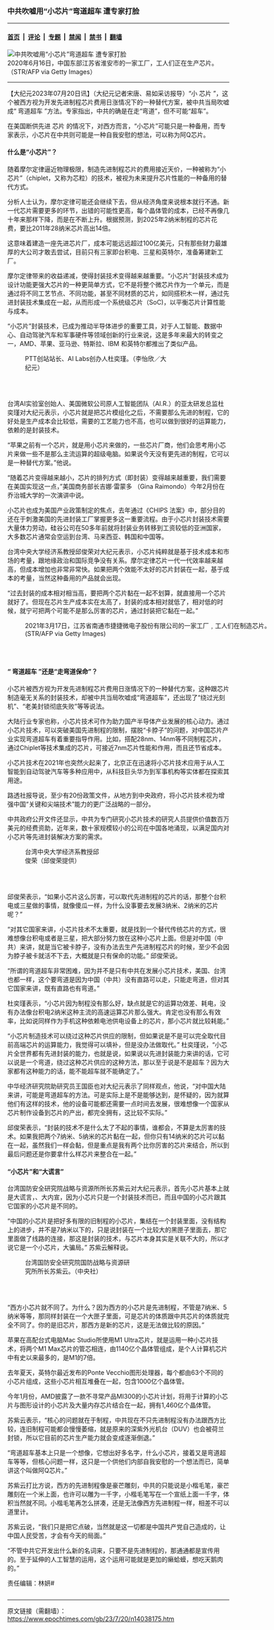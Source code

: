 ### 中共吹嘘用“小芯片”弯道超车 遭专家打脸

---

#### [首页](../../../..?n14038175) &nbsp;|&nbsp; [评论](../../../../../epoch-comment?n14038175) &nbsp;|&nbsp; [专题](../../../../../epoch-special?n14038175) &nbsp;|&nbsp; [禁闻](../../../../../epoch-news?n14038175) &nbsp;|&nbsp; [禁书](../../../../../books?n14038175) &nbsp;|&nbsp; [翻墙](https://github.com/gfw-breaker/nogfw/blob/master/README.md?n14038175)


<div><img alt="中共吹嘘用“小芯片”弯道超车 遭专家打脸" class="attachment-djy_600_400 size-djy_600_400 wp-post-image" src="https://i.epochtimes.com/assets/uploads/2023/07/id14033666-GettyImages-1220531674-1200x800-600x400.jpg"/>
<div class="caption">
 2020年6月16日，中国东部江苏省淮安市的一家工厂，工人们正在生产芯片。（STR/AFP via Getty Images）
</div></div><hr/><div class="post_content" id="artbody" itemprop="articleBody">
 <!-- article content begin -->
 <p>
  【大纪元2023年07月20日讯】（大纪元记者宋唐、易如采访报导）“小
  <ok href="https://www.epochtimes.com/gb/tag/%E8%8A%AF%E7%89%87.html">
   芯片
  </ok>
  ”，这个被西方视为开发先进制程芯片费用日涨情况下的一种替代方案，被中共当局吹嘘成“
  <ok href="https://www.epochtimes.com/gb/tag/%E5%BC%AF%E9%81%93%E8%B6%85%E8%BD%A6.html">
   弯道超车
  </ok>
  ”方法。专家指出，中共的确是在走“弯道”，但不可能“超车”。
 </p>
 <p>
  在美国断供先进
  <ok href="https://www.epochtimes.com/gb/tag/%E8%8A%AF%E7%89%87.html">
   芯片
  </ok>
  的情况下，对西方而言，“小芯片”可能只是一种备用，而专家表示，小芯片在中共则可能是一种自我安慰的想法，可以称为阿Q芯片。
 </p>
 <h4>
  什么是“小芯片”？
 </h4>
 <p>
  随着摩尔定律逼近物理极限，制造先进制程芯片的费用接近天价，一种被称为“小芯片”（chiplet，又称为芯粒）的技术，被视为未来提升芯片性能的一种备用的替代方式。
 </p>
 <p>
  分析人士认为，摩尔定律可能还会继续下去，但从经济角度来说根本就行不通。新一代芯片需要更多的环节，出错的可能性更高，每个晶体管的成本，已经不再像几十年来那样下降，而是在不断上升。根据预测，到2025年2纳米制程的芯片花费，要比2011年28纳米芯片高出14倍。
 </p>
 <p>
  这意味着建造一座先进芯片厂，成本可能远远超过100亿美元，只有那些财力最雄厚的大公司才敢去尝试，目前只有三家即台积电、三星和英特尔，准备筹建新工厂。
 </p>
 <p>
  摩尔定律带来的收益递减，使得封装技术变得越来越重要。“小芯片”封装技术成为设计功能更强大芯片的一种更简单方式，它不是将整个微芯片作为一个单元，而是通过将不同工艺节点、不同功能，甚至不同材质的芯片，如同搭积木一样，通过先进封装技术集成在一起，从而形成一个系统级芯片（SoC)，以平衡芯片计算性能与成本。
 </p>
 <p>
  “小芯片”封装技术，已成为推动半导体进步的重要工具，对于人工智能、数据中心、自动驾驶汽车和军事硬件等领域创新的行业来说，这是多年来最大的转变之一，AMD、苹果、亚马逊、特斯拉、IBM 和英特尔都推出了类似产品。
 </p>
 <figure aria-describedby="caption-attachment-12782163" class="wp-caption alignleft" id="attachment_12782163" style="width: 324px">
  <ok href="https://i.epochtimes.com/assets/uploads/2021/03/485782.jpg" target="_blank">
   <img alt="" class="wp-image-12782163" src="https://i.epochtimes.com/assets/uploads/2021/03/485782-600x450.jpg"/>
  </ok>
  <br/><figcaption class="wp-caption-text" id="caption-attachment-12782163">
   PTT创站站长、AI Labs创办人杜奕瑾。（李怡欣／大纪元）
  </figcaption><br/>
 </figure><br/>
 <p>
  台湾AI实验室创始人、美国微软公司原人工智能团队（AI.R.）的亚太研发总监杜奕瑾对大纪元表示，小芯片就是把芯片模组化之后，不需要那么先进的制程，它的好处是生产成本会比较低，需要的工艺能力也不高，也可以做到很好的运算能力，依赖的是封装技术。
 </p>
 <p>
  “苹果之前有一个芯片，就是用小芯片来做的，一些芯片厂商，他们会思考用小芯片来做一些不是那么主流运算的超级电脑。如果说今天没有更先进的制程，它可以是一种替代方案。”他说。
 </p>
 <p>
  “随着芯片变得越来越小，芯片的排列方式（即封装）变得越来越重要，我们需要在美国实现这一点，”美国商务部长吉娜·雷蒙多 （Gina Raimondo）今年2月份在乔治城大学的一次演讲中说。
 </p>
 <p>
  小芯片也成为美国产业政策制定的焦点，去年通过《CHIPS 法案》中，部分目的还在于刺激美国的先进封装工厂掌握更多这一重要流程。由于小芯片封装技术需要大量体力劳动，硅谷公司在50多年前就将封装业务转移到工资较低的亚洲国家，大多数芯片通常会空运到台湾、马来西亚、韩国和中国等。
 </p>
 <p>
  台湾中央大学经济系教授邱俊荣对大纪元表示，小芯片纯粹就是基于技术成本和市场的考量，跟地缘政治和国际竞争没有关系。摩尔定律芯片一代一代效率越来越高，但成本增加也非常非常快。如果把两个效能不太好的芯片封装在一起，基于成本的考量，当然这种备用的产品就会出现。
 </p>
 <p>
  “过去封装的成本相对相当高，要把两个芯片黏在一起不划算，就直接用一个芯片就好了。但现在芯片生产成本实在太高了，封装的成本相对就低了，相对低的时候，就宁可把两个可能不是那么厉害的芯片，通过封装把它黏在一起。”
 </p>
 <figure aria-describedby="caption-attachment-13964467" class="wp-caption aligncenter" id="attachment_13964467" style="width: 600px">
  <ok href="https://i.epochtimes.com/assets/uploads/2023/04/id13964467-GettyImages-12317621931.jpg" target="_blank">
   <img alt="" class="size-large wp-image-13964467" src="https://i.epochtimes.com/assets/uploads/2023/04/id13964467-GettyImages-12317621931-600x400.jpg"/>
  </ok>
  <br/><figcaption class="wp-caption-text" id="caption-attachment-13964467">
   2021年3月17日，江苏省南通市捷捷微电子股份有限公司的一家工厂﹐工人们在制造芯片。(STR/AFP via Getty Images)
  </figcaption><br/>
 </figure><br/>
 <h4>
  “
  <ok href="https://www.epochtimes.com/gb/tag/%E5%BC%AF%E9%81%93%E8%B6%85%E8%BD%A6.html">
   弯道超车
  </ok>
  ”还是“走弯道保命”？
 </h4>
 <p>
  小芯片被西方视为开发先进制程芯片费用日涨情况下的一种替代方案，这种跟芯片制造毫无关系的封装技术，却被中共当局吹嘘成“弯道超车”，还出现了“绕过光刻机”、“老美封锁彻底失败”等等说法。
 </p>
 <p>
  大陆行业专家也称，小芯片技术可作为助力国产半导体产业发展的核心动力。通过小芯片技术，可以突破美国先进制程的限制，摆脱“卡脖子”的问题，对中国芯片产业实现弯道超车有着重要指导作用。比如，搭配28nm、14nm等不同制程芯片，通过Chiplet等技术集成的芯片，可接近7nm芯片性能和作用，而且还节省成本。
 </p>
 <p>
  小芯片技术在2021年也突然火起来了，北京正在迅速将小芯片技术应用于从人工智能到自动驾驶汽车等多种应用中，从科技巨头华为到军事机构等实体都在探索其用途。
 </p>
 <p>
  路透社报导说，至少有20份政策文件，从地方到中央政府，将小芯片技术视为增强中国“关键和尖端技术”能力的更广泛战略的一部分。
 </p>
 <p>
  中共政府公开文件还显示，中共为专门研究小芯片技术的研究人员提供价值数百万美元的经费资助，近年来，数十家规模较小的公司在中国各地涌现，以满足国内对小芯片等先进封装解决方案的需求。
 </p>
 <figure aria-describedby="caption-attachment-14002177" class="wp-caption alignleft" id="attachment_14002177" style="width: 171px">
  <ok href="https://i.epochtimes.com/assets/uploads/2023/05/id14002177-af95f3fd1a786ac5702d1ab4e0b5b46c.jpeg" target="_blank">
   <img alt="" class="wp-image-14002177" src="https://i.epochtimes.com/assets/uploads/2023/05/id14002177-af95f3fd1a786ac5702d1ab4e0b5b46c-600x905.jpeg"/>
  </ok>
  <br/><figcaption class="wp-caption-text" id="caption-attachment-14002177">
   台湾中央大学经济系教授邱俊荣（邱俊荣提供）
  </figcaption><br/>
 </figure><br/>
 <p>
  邱俊荣表示，“如果小芯片这么厉害，可以取代先进制程的芯片的话，那整个台积电或三星做的事情，就像傻瓜一样，为什么没事要去发展3纳米、2纳米的芯片呢？”
 </p>
 <p>
  “对其它国家来讲，小芯片技术不太重要，就是找到一个替代传统芯片的方式，很难想像台积电或者是三星，把大部分努力放在这种小芯片上面。但是对中国（中共）来讲，就是当它被卡脖子，没有办法去生产先进制程芯片的时候，至少不会因为脖子被卡就活不下去，大概就是只有保命的功能。” 邱俊荣说。
 </p>
 <p>
  “所谓的弯道超车非常困难，因为并不是只有中共在发展小芯片技术，美国、台湾也都一样，这个要弯道是因为中国（中共）没有直路可以走，只能走弯道，但对其它国家来讲，既有直路也有弯道。”
 </p>
 <p>
  杜奕瑾表示，“小芯片因为制程没有那么好，缺点就是它的运算功效差、耗电，没有办法像台积电2纳米这种主流的高速运算芯片那么强大。肯定也没有那么有效率，比如说同样作为手机这种依赖电池供电设备上的芯片，那小芯片就比较耗能。”
 </p>
 <p>
  “小芯片制造技术可以绕过这种芯片供应的限制，但如果说是不是可以完全取代目前高端芯片的运算能力，我觉得可以填补，但是没办法做取代。” 杜奕瑾说，“小芯片全世界都有先进封装的能力，也就是说，如果说以先进封装能力来讲的话，它可以说是一个弯道，绕过这种芯片供应的这种方法，那以至于说是不是超车？因为大家都有这种能力的话，能不能超车就不能确定了。”
 </p>
 <p>
  中华经济研究院助研究员王国臣也对大纪元表示了同样观点，他说，“对中国大陆来讲，可能是弯道超车的方法。可是实际上是不是能够达到，是怀疑的，因为就算他们有这样的技术，他的设备可能都还需要一点时间去发展，很难想像一个国家从芯片制作设备到芯片的产出，都完全拥有，这比较不实际。”
 </p>
 <p>
  邱俊荣表示，“封装的技术不是什么太了不起的事情，谁都会，不算是太厉害的技术。如果我把两个7纳米、5纳米的芯片黏在一起，但你只有14纳米的芯片可以黏在一起，虽然我们一样会黏，但是重点是我有两个比你厉害的芯片来结合，所以到最后问题还是你要拿什么样芯片来整合在一起。”
 </p>
 <h4>
  “小芯片”和“大谎言”
 </h4>
 <p>
  台湾国防安全研究院战略与资源所所长苏紫云对大纪元表示，首先小芯片基本上就是大谎言，、大内宣，因为小芯片只是一个封装技术而已，而且中国的小芯片跟其它国家的小芯片是不同的。
 </p>
 <p>
  “中国的小芯片是把好多有限的旧制程的小芯片，集结在一个封装里面，没有结构上的进步，并不是7纳米以下的，只是说封装在一个比较大的黑匣子里面去，那它里面做了线路的连接，那这是封装的技术，与芯片本身其实是关联不大的，所以才说它是一个小芯片，大骗局。” 苏紫云解释说。
 </p>
 <figure aria-describedby="caption-attachment-13979335" class="wp-caption alignright" id="attachment_13979335" style="width: 241px">
  <ok href="https://i.epochtimes.com/assets/uploads/2023/04/id13979335-50ef764b81df6f13b25b0ac76458e685.jpg" target="_blank">
   <img alt="" class="wp-image-13979335" src="https://i.epochtimes.com/assets/uploads/2023/04/id13979335-50ef764b81df6f13b25b0ac76458e685.jpg"/>
  </ok>
  <br/><figcaption class="wp-caption-text" id="caption-attachment-13979335">
   台湾国防安全研究院国防战略与资源研究所所长苏紫云。（中央社）
  </figcaption><br/>
 </figure><br/>
 <p>
  “西方小芯片就不同了。为什么？因为西方的小芯片是先进制程，不管是7纳米、5纳米等等，那同样封装在一个大匣子里面，可是芯片的体质跟中共芯片的体质就完全不同了。你的是旧芯片，那西方是新的芯片，这是无法做比较的原因。”
 </p>
 <p>
  苹果在高配台式电脑Mac Studio所使用M1 Ultra芯片，就是运用一种小芯片技术，将两个M1 Max芯片的管芯相连，由1140亿个晶体管组成，是个人计算机芯片中有史以来最多的，是M1的7倍。
 </p>
 <p>
  去年夏天，英特尔最近发布的Ponte Vecchio图形处理器，每个都由63个不同的小芯片组成，这些小芯片相互堆叠在一起，包含1000亿个晶体管。
 </p>
 <p>
  今年1月份，AMD披露了一款不寻常产品MI300的小芯片计划，将用于计算的小芯片与图形设计的小芯片及大量内存芯片结合在一起，拥有1,460亿个晶体管。
 </p>
 <p>
  苏紫云表示，“核心的问题就在于制程，中共现在不只先进制程没有办法跟西方比较，连旧制程可能都会慢慢萎缩，就是原来的深紫外光机台（DUV）也会被荷兰封锁，所以它目前的芯片生产能力就会变成逐渐倒退。”
 </p>
 <p>
  “弯道超车基本上只是一个想像，它想出好多名字，什么小芯片，接着又是弯道超车等等，但核心问题一样，这只是一个供他们内部自我安慰的一个想法而已，简单讲这个叫做阿Q芯片。”
 </p>
 <p>
  苏紫云打比方说，西方的先进制程像是豪芒雕刻，中共的只能说是小楷毛笔，豪芒雕刻在一个米上面，也许可以雕为一千字，小楷毛笔写在一个宣纸上面一千字，体积当然就不同。小楷毛笔再怎么拼凑，还是无法像西方先进制程一样，相差不可以道里计。
 </p>
 <p>
  苏紫云说，“我们只是把它点破，当然就是这一切都是中国共产党自己造成的，让中国人民受苦，才会有今天的局面。”
 </p>
 <p>
  “不管中共它开发出什么新的名词来，只要不是先进制程的，那通通都是宣传用的。至于延伸的人工智慧的运用，这个运用可能就是更加的癞蛤蟆，想吃天鹅肉的。”
 </p>
 <p>
  责任编辑：林妍#
 </p>
 <!-- article content end -->
 <div id="below_article_ad">
 </div>
</div>


<img src='http://gfw-breaker.win/epoch-news/pages/nf1412576/n14038175.md' width='0px' height='0px'/>

---

原文链接（需翻墙）：https://www.epochtimes.com/gb/23/7/20/n14038175.htm